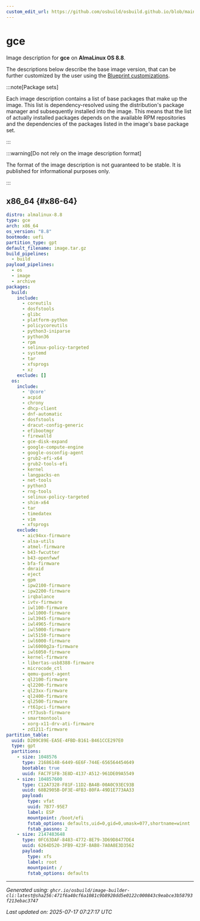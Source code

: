 ```yaml
---
custom_edit_url: https://github.com/osbuild/osbuild.github.io/blob/main/scripts/pull_image_descriptions.py
---
```


# gce

<!--
[//]: # ( DO NOT MODIFY THIS FILE! )
[//]: # ( This content is generated by `scripts/pull_image_descriptions.py` )
[//]: # ( Generated on: 2025-07-17 07:27:17 UTC )
-->

Image description for **gce** on **AlmaLinux OS 8.8**.

The descriptions below describe the base image version, that can be further customized by the user using the [Blueprint customizations](../../01-blueprint-reference.md).

:::note[Package sets]

Each image description contains a list of base packages that make up the image. This list is dependency-resolved using the distribution's package manager and subsequently installed into the image. This means that the list of actually installed packages depends on the available RPM repositories and the dependencies of the packages listed in the image's base package set.

:::

:::warning[Do not rely on the image description format]

The format of the image description is not guaranteed to be stable. It is published for informational purposes only.

:::

## x86_64 {#x86-64}

```yaml
distro: almalinux-8.8
type: gce
arch: x86_64
os_version: "8.8"
bootmode: uefi
partition_type: gpt
default_filename: image.tar.gz
build_pipelines:
  - build
payload_pipelines:
  - os
  - image
  - archive
packages:
  build:
    include:
      - coreutils
      - dosfstools
      - glibc
      - platform-python
      - policycoreutils
      - python3-iniparse
      - python36
      - rpm
      - selinux-policy-targeted
      - systemd
      - tar
      - xfsprogs
      - xz
    exclude: []
  os:
    include:
      - '@core'
      - acpid
      - chrony
      - dhcp-client
      - dnf-automatic
      - dosfstools
      - dracut-config-generic
      - efibootmgr
      - firewalld
      - gce-disk-expand
      - google-compute-engine
      - google-osconfig-agent
      - grub2-efi-x64
      - grub2-tools-efi
      - kernel
      - langpacks-en
      - net-tools
      - python3
      - rng-tools
      - selinux-policy-targeted
      - shim-x64
      - tar
      - timedatex
      - vim
      - xfsprogs
    exclude:
      - aic94xx-firmware
      - alsa-utils
      - atmel-firmware
      - b43-fwcutter
      - b43-openfwwf
      - bfa-firmware
      - dmraid
      - eject
      - gpm
      - ipw2100-firmware
      - ipw2200-firmware
      - irqbalance
      - ivtv-firmware
      - iwl100-firmware
      - iwl1000-firmware
      - iwl3945-firmware
      - iwl4965-firmware
      - iwl5000-firmware
      - iwl5150-firmware
      - iwl6000-firmware
      - iwl6000g2a-firmware
      - iwl6050-firmware
      - kernel-firmware
      - libertas-usb8388-firmware
      - microcode_ctl
      - qemu-guest-agent
      - ql2100-firmware
      - ql2200-firmware
      - ql23xx-firmware
      - ql2400-firmware
      - ql2500-firmware
      - rt61pci-firmware
      - rt73usb-firmware
      - smartmontools
      - xorg-x11-drv-ati-firmware
      - zd1211-firmware
partition_table:
  uuid: D209C89E-EA5E-4FBD-B161-B461CCE297E0
  type: gpt
  partitions:
    - size: 1048576
      type: 21686148-6449-6E6F-744E-656564454649
      bootable: true
      uuid: FAC7F1FB-3E8D-4137-A512-961DE09A5549
    - size: 104857600
      type: C12A7328-F81F-11D2-BA4B-00A0C93EC93B
      uuid: 68B2905B-DF3E-4FB3-80FA-49D1E773AA33
      payload:
        type: vfat
        uuid: 7B77-95E7
        label: ESP
        mountpoint: /boot/efi
        fstab_options: defaults,uid=0,gid=0,umask=077,shortname=winnt
        fstab_passno: 2
    - size: 2147483648
      type: 0FC63DAF-8483-4772-8E79-3D69D8477DE4
      uuid: 6264D520-3FB9-423F-8AB8-7A0A8E3D3562
      payload:
        type: xfs
        label: root
        mountpoint: /
        fstab_options: defaults
```


---
*Generated using: `ghcr.io/osbuild/image-builder-cli:latest@sha256:471f6a40cf6a1081c9b8920dd5e0122c000843c9eabce3b58793f213ebac3747`*

*Last updated on: 2025-07-17 07:27:17 UTC*
